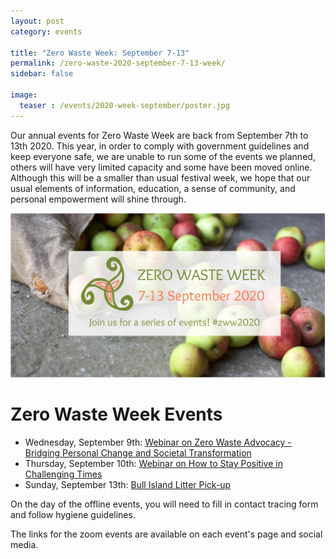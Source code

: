 ```yaml
---
layout: post
category: events

title: "Zero Waste Week: September 7-13"
permalink: /zero-waste-2020-september-7-13-week/
sidebar: false

image:
  teaser : /events/2020-week-september/poster.jpg
---
```


Our annual events for Zero Waste Week are back from September 7th to 13th 2020. This year, in order to comply with government guidelines and keep everyone safe, we are unable to run some of the events we planned, others will have very limited capacity and some have been moved online. Although this will be a smaller than usual festival week, we hope that our usual elements of information, education, a sense of community, and personal empowerment will shine through.

![September 7-13](/images/events/2020-week-september/poster.jpg)

# Zero Waste Week Events

- Wednesday, September 9th: [Webinar on Zero Waste Advocacy - Bridging Personal Change and Societal Transformation](/zero-waste-webinar-advocacy-personal-societal-transformation/)
- Thursday, September 10th: [Webinar on How to Stay Positive in Challenging Times](/zero-waste-panel-stay-positive-challenging-times/)
- Sunday, September 13th: [Bull Island Litter Pick-up](/zero-waste-litter-pick-bull-island/)


On the day of the offline events, you will need to fill in contact tracing form and follow hygiene guidelines.

The links for the zoom events are available on each event's page and social media.

